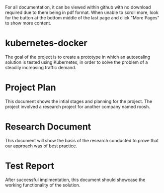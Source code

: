 For all documentation, it can be viewed within github with no download required due to them being in pdf format. When unable to scroll more, look for the button at the bottom middle of the last page and click "More Pages" to show more content.


# kubernetes-docker
The goal of the project is to create a prototype in which an autoscaling solution is tested using Kubernetes, in order to solve the problem of a steadily increasing traffic demand.


# Project Plan
This document shows the intial stages and planning for the project. The project involved a research project for another company named roosh.

# Research Document
This document will show the basis of the research conducted to prove that our approach was of best practice.

# Test Report
After successful implmentation, this document should showcase the working functionality of the solution.
